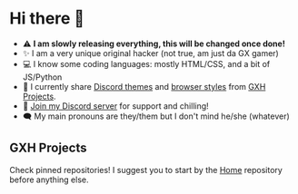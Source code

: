 # Hi there 👋

- :warning: **I am slowly releasing everything, this will be changed once done!**
- :sparkles: I am a very unique original hacker (not true, am just da GX gamer)
- :computer: I know some coding languages: mostly HTML/CSS, and a bit of JS/Python
- :art: I currently share [Discord themes](https://github.com/gx-hacker/discord-themes) and [browser styles](https://github.com/gx-hacker/browser-styles) from [GXH Projects](https://github.com/gh-hacker/home).
- :palm_tree: [Join my Discord server](https://dsc.gg/code-and-stuff) for support and chilling!
- :left_speech_bubble: My main pronouns are they/them but I don't mind he/she (whatever)

## GXH Projects

Check pinned repositories! I suggest you to start by the [Home](https://github.com/gx-hacker/home) repository before anything else.
